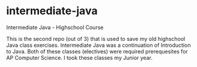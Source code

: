 # intermediate-java
Intermediate Java - Highschool Course

This is the second repo (out of 3) that is used to save my old highschool Java class exercises. 
Intermediate Java was a continuation of Introduction to Java. Both of these classes (electives) were 
required prerequesites for AP Computer Science. I took these classes my Junior year.

